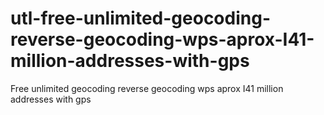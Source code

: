 # utl-free-unlimited-geocoding-reverse-geocoding-wps-aprox-I41-million-addresses-with-gps
Free unlimited geocoding reverse geocoding wps aprox I41 million addresses with gps
